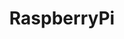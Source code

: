 ---
title: "RaspberryPi"
layout: category
permalink: /Embedded/RaspberryPi/
taxonomy: RaspberryPi
author_profile: true
sidebar_main: true
sidebar:
    nav: "docs"
---